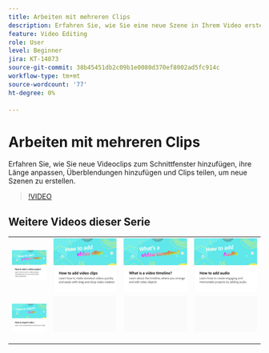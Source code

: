 ```yaml
---
title: Arbeiten mit mehreren Clips
description: Erfahren Sie, wie Sie eine neue Szene in Ihrem Video erstellen, indem Sie Clips zum Schnittfenster hinzufügen.
feature: Video Editing
role: User
level: Beginner
jira: KT-14873
source-git-commit: 38b45451db2c09b1e0080d370ef8002ad5fc914c
workflow-type: tm+mt
source-wordcount: '77'
ht-degree: 0%

---
```


# Arbeiten mit mehreren Clips

Erfahren Sie, wie Sie neue Videoclips zum Schnittfenster hinzufügen, ihre Länge anpassen, Überblendungen hinzufügen und Clips teilen, um neue Szenen zu erstellen.

>[!VIDEO](https://video.tv.adobe.com/v/3427091?quality=12&learn=on&hidetitle=true)

## Weitere Videos dieser Serie

<table style="table-layout:fixed">
<tr>
   <td>
         <a href="start-video.md">
            <img alt="Videoprojekt anlegen" src="assets/start-video.png" />
         </a>
   </td>
  <td>
         <a href="add-video-clips.md">
            <img alt="Video-Clips hinzufügen" src="assets/add-video-clips.png" />
         </a>
   </td>
   <td>
         <a href="video-timeline.md">
            <img alt="Was ist eine Video-Timeline?" src="assets/video-timeline.png" />
         </a>
   </td>
   <td>
         <a href="add-audio-video.md">
            <img alt="Audio hinzufügen" src="assets/add-audio-video.png" />
         </a>
   </td>
</tr>
<tr>
    <td>
         <a href="export-video.md">
            <img alt="Videos exportieren" src="assets/export-video.png" />
         </a>
   </td>
   <td>
    <img alt="Spacer" src="../assets/Gray_thumbnail.png" />
    <div>
    <br>
   </td>
   <td>
    <img alt="Spacer" src="../assets/Gray_thumbnail.png" />
    <div>
    <br>
   </td>
   <td>
    <img alt="Spacer" src="../assets/Gray_thumbnail.png" />
    <div>
    <br>
   </td>
</tr>
</table>
